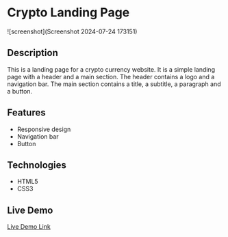 # Crypto Landing Page

![screenshot](Screenshot 2024-07-24 173151)

## Description
This is a landing page for a crypto currency website. It is a simple landing page with a header and a main section. The header contains a logo and a navigation bar. The main section contains a title, a subtitle, a paragraph and a button.

## Features
- Responsive design
- Navigation bar
- Button

## Technologies
- HTML5
- CSS3

## Live Demo

[Live Demo Link](https://divyam-kumar-pandey.github.io/PWSkills-Assignment-3/)

